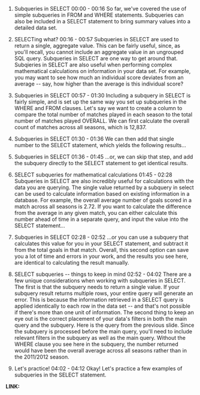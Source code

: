 1. Subqueries in SELECT
00:00 - 00:16
So far, we've covered the use of simple subqueries in FROM and WHERE statements. Subqueries can also be included in a SELECT statement to bring summary values into a detailed data set.

2. SELECTing what?
00:16 - 00:57
Subqueries in SELECT are used to return a single, aggregate value. This can be fairly useful, since, as you'll recall, you cannot include an aggregate value in an ungrouped SQL query. Subqueries in SELECT are one way to get around that. Subqieries in SELECT are also useful when performing complex mathematical calculations on information in your data set. For example, you may want to see how much an individual score deviates from an average -- say, how higher than the average is this individual score?

3. Subqueries in SELECT
00:57 - 01:30
Including a subquery in SELECT is fairly simple, and is set up the same way you set up subqueries in the WHERE and FROM clauses. Let's say we want to create a column to compare the total number of matches played in each season to the total number of matches played OVERALL. We can first calculate the overall count of matches across all seasons, which is 12,837.

4. Subqueries in SELECT
01:30 - 01:36
We can then add that single number to the SELECT statement, which yields the following results...

5. Subqueries in SELECT
01:36 - 01:45
...or, we can skip that step, and add the subquery directly to the SELECT statement to get identical results.

6. SELECT subqueries for mathematical calculations
01:45 - 02:28
Subqueries in SELECT are also incredibly useful for calculations with the data you are querying. The single value returned by a subquery in select can be used to calculate information based on existing information in a database. For example, the overall average number of goals scored in a match across all seasons is 2.72. If you want to calculate the difference from the average in any given match, you can either calculate this number ahead of time in a separate query, and input the value into the SELECT statement...

7. Subqueries in SELECT
02:28 - 02:52
...or you can use a subquery that calculates this value for you in your SELECT statement, and subtract it from the total goals in that match. Overall, this second option can save you a lot of time and errors in your work, and the results you see here, are identical to calculating the result manually.

8. SELECT subqueries -- things to keep in mind
02:52 - 04:02
There are a few unique considerations when working with subqueries in SELECT. The first is that the subquery needs to return a single value. If your subquery result returns multiple rows, your entire query will generate an error. This is because the information retrieved in a SELECT query is applied identically to each row in the data set -- and that's not possible if there's more than one unit of information. The second thing to keep an eye out is the correct placement of your data's filters in both the main query and the subquery. Here is the query from the previous slide. Since the subquery is processed before the main query, you'll need to include relevant filters in the subquery as well as the main query. Without the WHERE clause you see here in the subquery, the number returned would have been the overall average across all seasons rather than in the 2011/2012 season.

9. Let's practice!
04:02 - 04:12
Okay! Let's practice a few examples of subqueries in the SELECT statement.

**LINK:** 
